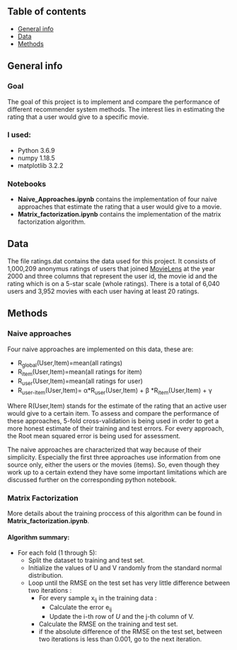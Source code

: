 ## Table of contents
* [General info](#general-info)
* [Data](#data)
* [Methods](#methods)

## General info
### Goal
The goal of this project is to implement and compare the performance of different recommender system methods. The interest lies in estimating the rating that a user would give to a specific movie.

### I used:
* Python 3.6.9
* numpy 1.18.5
* matplotlib 3.2.2

### Notebooks
* **Naive_Approaches.ipynb** contains the implementation of four naive approaches that estimate the rating that a user would give to a movie.
* **Matrix_factorization.ipynb** contains the implementation of the matrix factorization algorithm.

## Data
The file ratings.dat contains the data used for this project. It consists of 1,000,209 anonymus ratings of users that joined [MovieLens](https://grouplens.org/datasets/movielens/) at the year 2000 and three columns that represent the user id, the movie id and the rating which is on a 5-star scale (whole ratings). There is a total of 6,040 users and 3,952 movies with each user having at least 20 ratings.

## Methods

### Naive approaches

Four naive approaches are implemented on this data, these are:

- R<sub>global</sub>(User,Item)=mean(all ratings)
- R<sub>item</sub>(User,Item)=mean(all ratings for item)
- R<sub>user</sub>(User,Item)=mean(all ratings for user)
- R<sub>user-item</sub>(User,Item)= &alpha;*R<sub>user</sub>(User,Item) + &beta; *R<sub>item</sub>(User,Item) + &gamma;

Where R(User,Item) stands for the estimate of the rating that an active user would give to a certain item. To assess and compare the performance of these approaches, 5-fold cross-validation is being used in order to get a more honest estimate of their training and test errors. For every approach, the Root mean squared error is being used for assessment. 

The naive approaches are characterized that way because of their simplicity. Especially the first three approaches use information from one source only, either the users or the movies (items). So, even though they work up to a certain extend they have some important limitations which are discussed further on the corresponding python notebook.

### Matrix Factorization
More details about the training proccess of this algorithm can be found in **Matrix_factorization.ipynb**.

#### **Algorithm summary**:

- For each fold (1 through 5):
    - Split the dataset to training and test set.
    - Initialize the values of U and V randomly from the standard normal distribution.
    - Loop until the RMSE on the test set has very little difference between two iterations :
        - For every sample x<sub>ij</sub> in the training data :
            - Calculate the error e<sub>ij</sub>
            - Update the i-th row of $U$ and the j-th column of V.
        - Calculate the RMSE on the training and test set.
        - if the absolute difference of the RMSE on the test set, between two iterations is less than 0.001, go to             the next iteration.

